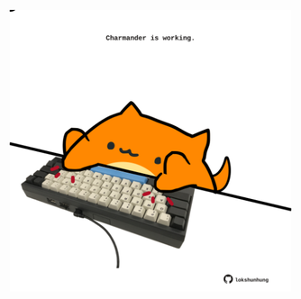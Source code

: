 <!-- built at 24/08/2025, 08:00:32 UTC -->
<p align="center">
  <img width="500" height="500" src="./ReadmeImage.svg">
</p>
